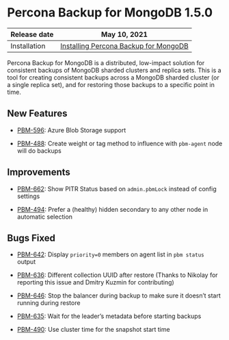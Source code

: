 # Percona Backup for MongoDB 1.5.0

| Release date | May 10, 2021   |
|------------- | ---------------|
| Installation | [Installing Percona Backup for MongoDB](../installation.md) |


Percona Backup for MongoDB is a distributed, low-impact solution for consistent backups of MongoDB
sharded clusters and replica sets. This is a tool for creating consistent backups
across a MongoDB sharded cluster (or a single replica set), and for restoring
those backups to a specific point in time.

## New Features

* [PBM-596](https://jira.percona.com/browse/PBM-596): Azure Blob Storage support

* [PBM-488](https://jira.percona.com/browse/PBM-488): Create weight or tag method to influence with `pbm-agent` node will do backups

## Improvements

* [PBM-662](https://jira.percona.com/browse/PBM-662): Show PITR Status based on `admin.pbmLock` instead of config settings

* [PBM-494](https://jira.percona.com/browse/PBM-494): Prefer a (healthy) hidden secondary to any other node in automatic selection

## Bugs Fixed

* [PBM-642](https://jira.percona.com/browse/PBM-642): Display `priority=0` members on agent list in `pbm status` output

* [PBM-636](https://jira.percona.com/browse/PBM-636): Different collection UUID after restore (Thanks to Nikolay for reporting this issue and Dmitry Kuzmin for contributing)

* [PBM-646](https://jira.percona.com/browse/PBM-646): Stop the balancer during backup to make sure it doesn’t start running during restore

* [PBM-635](https://jira.percona.com/browse/PBM-635): Wait for the leader’s metadata before starting backups

* [PBM-490](https://jira.percona.com/browse/PBM-490): Use cluster time for the snapshot start time
